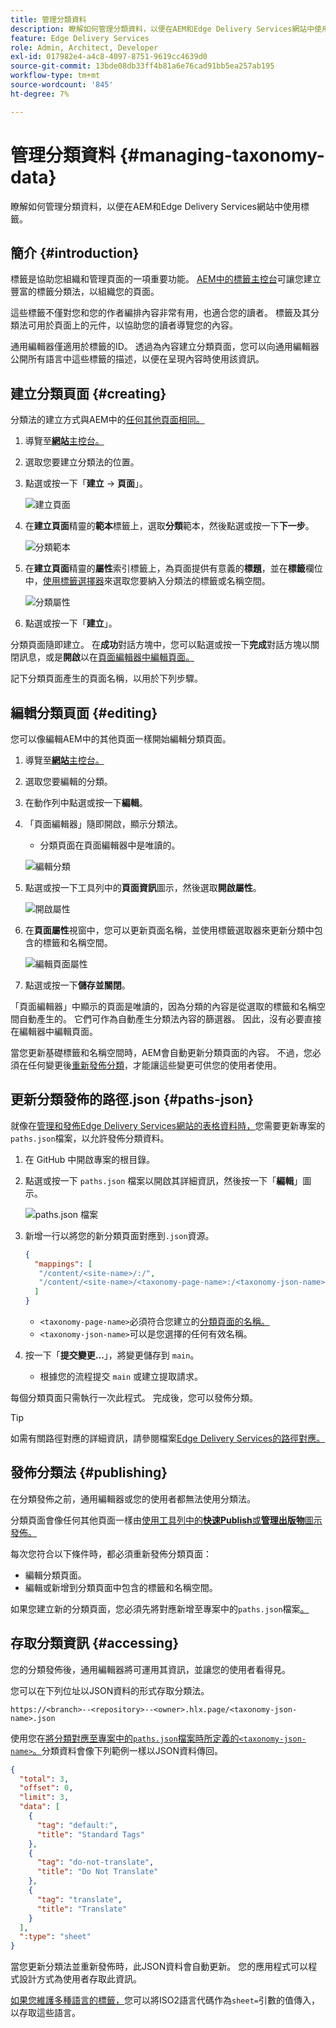 ```yaml
---
title: 管理分類資料
description: 瞭解如何管理分類資料，以便在AEM和Edge Delivery Services網站中使用標籤。
feature: Edge Delivery Services
role: Admin, Architect, Developer
exl-id: 017982e4-a4c8-4097-8751-9619cc4639d0
source-git-commit: 13bde08db33ff4b81a6e76cad91bb5ea257ab195
workflow-type: tm+mt
source-wordcount: '845'
ht-degree: 7%

---
```


# 管理分類資料 {#managing-taxonomy-data}

瞭解如何管理分類資料，以便在AEM和Edge Delivery Services網站中使用標籤。

## 簡介 {#introduction}

標籤是協助您組織和管理頁面的一項重要功能。 [AEM中的標籤主控台](/help/sites-cloud/administering/tags.md#tagging-console)可讓您建立豐富的標籤分類法，以組織您的頁面。

這些標籤不僅對您和您的作者編排內容非常有用，也適合您的讀者。 標籤及其分類法可用於頁面上的元件，以協助您的讀者導覽您的內容。

通用編輯器僅適用於標籤的ID。 透過為內容建立分類頁面，您可以向通用編輯器公開所有語言中這些標籤的描述，以便在呈現內容時使用該資訊。

## 建立分類頁面 {#creating}

分類法的建立方式與AEM中的[任何其他頁面相同。](/help/sites-cloud/authoring/sites-console/creating-pages.md)

1. 導覽至&#x200B;[**網站**&#x200B;主控台。](/help/sites-cloud/authoring/sites-console/introduction.md)

1. 選取您要建立分類法的位置。

1. 點選或按一下「**建立** -> **頁面**」。

   ![建立頁面](assets/taxonomy/create-page.png)

1. 在&#x200B;**建立頁面**&#x200B;精靈的&#x200B;**範本**&#x200B;標籤上，選取&#x200B;**分類**&#x200B;範本，然後點選或按一下&#x200B;**下一步**。

   ![分類範本](assets/taxonomy/taxonomy-template.png)

1. 在&#x200B;**建立頁面**&#x200B;精靈的&#x200B;**屬性**&#x200B;索引標籤上，為頁面提供有意義的&#x200B;**標題**，並在&#x200B;**標籤**&#x200B;欄位中，[使用標籤選擇器](/help/sites-cloud/authoring/sites-console/tags.md)來選取您要納入分類法的標籤或名稱空間。

   ![分類屬性](assets/taxonomy/create-page-wizard-properties.png)

1. 點選或按一下「**建立**」。

分類頁面隨即建立。 在&#x200B;**成功**&#x200B;對話方塊中，您可以點選或按一下&#x200B;**完成**&#x200B;對話方塊以關閉訊息，或是&#x200B;**開啟**&#x200B;以在[頁面編輯器中編輯頁面。](/help/sites-cloud/authoring/page-editor/introduction.md)

記下分類頁面產生的頁面名稱，以用於下列步驟。

## 編輯分類頁面 {#editing}

您可以像編輯AEM中的其他頁面一樣開始編輯分類頁面。

1. 導覽至&#x200B;[**網站**&#x200B;主控台。](/help/sites-cloud/authoring/sites-console/introduction.md)

1. 選取您要編輯的分類。

1. 在動作列中點選或按一下&#x200B;**編輯**。

1. 「頁面編輯器」隨即開啟，顯示分類法。

   * 分類頁面在頁面編輯器中是唯讀的。

   ![編輯分類](assets/taxonomy/edit-page.png)

1. 點選或按一下工具列中的&#x200B;**頁面資訊**&#x200B;圖示，然後選取&#x200B;**開啟屬性**。

   ![開啟屬性](assets/taxonomy/open-properties.png)

1. 在&#x200B;**頁面屬性**&#x200B;視窗中，您可以更新頁面名稱，並使用標籤選取器來更新分類中包含的標籤和名稱空間。

   ![編輯頁面屬性](assets/taxonomy/edit-properties.png)

1. 點選或按一下&#x200B;**儲存並關閉**。

「頁面編輯器」中顯示的頁面是唯讀的，因為分類的內容是從選取的標籤和名稱空間自動產生的。 它們可作為自動產生分類法內容的篩選器。 因此，沒有必要直接在編輯器中編輯頁面。

當您更新基礎標籤和名稱空間時，AEM會自動更新分類頁面的內容。 不過，您必須在任何變更後[重新發佈分類](#publishing)，才能讓這些變更可供您的使用者使用。

## 更新分類發佈的路徑.json {#paths-json}

就像在[管理和發佈Edge Delivery Services網站的表格資料時，](/help/edge/wysiwyg-authoring/tabular-data.md)您需要更新專案的`paths.json`檔案，以允許發佈分類資料。

1. 在 GitHub 中開啟專案的根目錄。

1. 點選或按一下 `paths.json` 檔案以開啟其詳細資訊，然後按一下「**編輯**」圖示。

   ![paths.json 檔案](assets/taxonomy/paths-json.png)

1. 新增一行以將您的新分類頁面對應到`.json`資源。

   ```json
   {
     "mappings": [
      "/content/<site-name>/:/",
      "/content/<site-name>/<taxonomy-page-name>:/<taxonomy-json-name>.json"
     ]
   }
   ```

   * `<taxonomy-page-name>`必須符合您建立的[分類頁面的名稱。](#creating)
   * `<taxonomy-json-name>`可以是您選擇的任何有效名稱。

1. 按一下「**提交變更...**」，將變更儲存到 `main`。

   * 根據您的流程提交 `main` 或建立提取請求。

每個分類頁面只需執行一次此程式。 完成後，您可以發佈分類。

>[!TIP]
>
>如需有關路徑對應的詳細資訊，請參閱檔案[Edge Delivery Services的路徑對應。](/help/edge/wysiwyg-authoring/path-mapping.md)

## 發佈分類法 {#publishing}

在分類發佈之前，通用編輯器或您的使用者都無法使用分類法。

分類頁面會像任何其他頁面一樣由[使用工具列中的&#x200B;**快速Publish**&#x200B;或&#x200B;**管理出版物**&#x200B;圖示發佈。](/help/sites-cloud/authoring/sites-console/publishing-pages.md)

每次您符合以下條件時，都必須重新發佈分類頁面：

* 編輯分類頁面。
* 編輯或新增到分類頁面中包含的標籤和名稱空間。

如果您建立新的分類頁面，您必須先將對應新增至專案中的`paths.json`檔案[。](#paths-json)

## 存取分類資訊 {#accessing}

您的分類發佈後，通用編輯器將可運用其資訊，並讓您的使用者看得見。

您可以在下列位址以JSON資料的形式存取分類法。

`https://<branch>--<repository>--<owner>.hlx.page/<taxonomy-json-name>.json`

使用您在[將分類對應至專案中的`paths.json`檔案時所定義的`<taxonomy-json-name>`。](#paths-json)分類資料會像下列範例一樣以JSON資料傳回。

```json
{
  "total": 3,
  "offset": 0,
  "limit": 3,
  "data": [
    {
      "tag": "default:",
      "title": "Standard Tags"
    },
    {
      "tag": "do-not-translate",
      "title": "Do Not Translate"
    },
    {
      "tag": "translate",
      "title": "Translate"
    }
  ],
  ":type": "sheet"
}
```

當您更新分類法並重新發佈時，此JSON資料會自動更新。 您的應用程式可以程式設計方式為使用者存取此資訊。

[如果您維護多種語言的標籤，](/help/sites-cloud/administering/tags.md#managing-tags-in-different-languages)您可以將ISO2語言代碼作為`sheet=`引數的值傳入，以存取這些語言。
